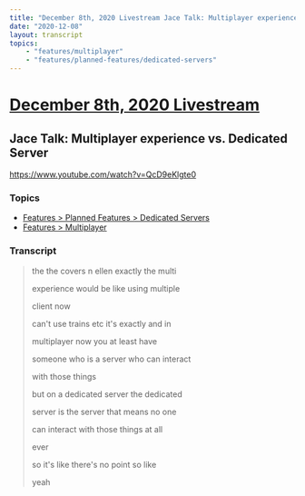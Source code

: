 ```yaml
---
title: "December 8th, 2020 Livestream Jace Talk: Multiplayer experience vs. Dedicated Server"
date: "2020-12-08"
layout: transcript
topics:
    - "features/multiplayer"
    - "features/planned-features/dedicated-servers"
---
```

# [December 8th, 2020 Livestream](../2020-12-08.md)
## Jace Talk: Multiplayer experience vs. Dedicated Server
https://www.youtube.com/watch?v=QcD9eKlgte0

### Topics
* [Features > Planned Features > Dedicated Servers](../topics/features/planned-features/dedicated-servers.md)
* [Features > Multiplayer](../topics/features/multiplayer.md)

### Transcript

> the the covers n ellen exactly the multi
> 
> experience would be like using multiple
> 
> client now
> 
> can't use trains etc it's exactly and in
> 
> multiplayer now you at least have
> 
> someone who is a server who can interact
> 
> with those things
> 
> but on a dedicated server the dedicated
> 
> server is the server that means no one
> 
> can interact with those things at all
> 
> ever
> 
> so it's like there's no point so like
> 
> yeah
> 
